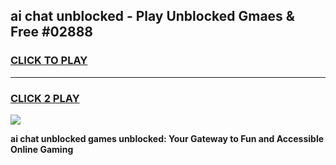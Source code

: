 
## ai chat unblocked - Play Unblocked Gmaes & Free #02888
<h3>
<a href="https://news.freeplayer.one?title=ai_chat_unblocked&ref=03M">CLICK TO PLAY</a></h3>
<hr>

<h3>
<a href="https://news.freeplayer.one?title=ai_chat_unblocked&ref=03M">CLICK 2 PLAY</a>
  
</h3>

<a href="https://news.freeplayer.one?title=ai_chat_unblocked&ref=03M"><img src="https://clearcache.store/games.png"></a>


**ai chat unblocked games unblocked: Your Gateway to Fun and Accessible Online Gaming**
